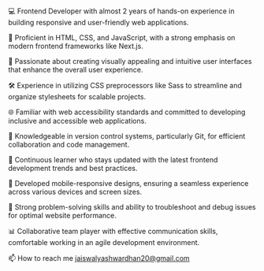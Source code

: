 💻 Frontend Developer with almost 2 years of hands-on experience in building responsive and user-friendly web applications.

🚀 Proficient in HTML, CSS, and JavaScript, with a strong emphasis on modern frontend frameworks like Next.js.

🎨 Passionate about creating visually appealing and intuitive user interfaces that enhance the overall user experience.

🛠️ Experience in utilizing CSS preprocessors like Sass to streamline and organize stylesheets for scalable projects.

🌐 Familiar with web accessibility standards and committed to developing inclusive and accessible web applications.

🧰 Knowledgeable in version control systems, particularly Git, for efficient collaboration and code management.

🔧 Continuous learner who stays updated with the latest frontend development trends and best practices.

📱 Developed mobile-responsive designs, ensuring a seamless experience across various devices and screen sizes.

🚦 Strong problem-solving skills and ability to troubleshoot and debug issues for optimal website performance.

📊 Collaborative team player with effective communication skills, comfortable working in an agile development environment.

📫 How to reach me jaiswalyashwardhan20@gmail.com

<!---
yash13565/yash13565 is a ✨ special ✨ repository because its `README.md` (this file) appears on your GitHub profile.
You can click the Preview link to take a look at your changes.
--->
